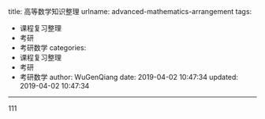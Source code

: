 title: 高等数学知识整理
urlname: advanced-mathematics-arrangement
tags:
  - 课程复习整理
  - 考研
  - 考研数学
categories:
  - 课程复习整理
  - 考研
  - 考研数学
author: WuGenQiang
date: 2019-04-02 10:47:34
updated: 2019-04-02 10:47:34
---

111